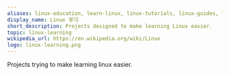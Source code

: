 ```yaml
---
aliases: linux-education, learn-linux, linux-tutorials, linux-guides, linux-knowledge
display_name: Linux 学习
short_description: Projects designed to make learning Linux easier.
topic: linux-learning
wikipedia_url: https://en.wikipedia.org/wiki/Linux
logo: linux-learning.png
---
```

Projects trying to make learning linux easier.
